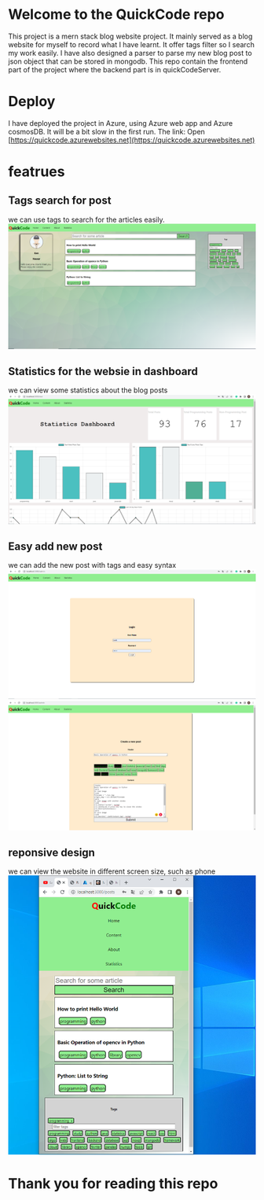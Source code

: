 # Welcome to the QuickCode repo

This project is a mern stack blog website project. It mainly served as a blog website for myself to record what I have learnt. It offer tags filter so I search my work easily. I have also designed a parser to parse my new blog post to json object that can be stored in mongodb. This repo contain the frontend part of the project where the backend part is in quickCodeServer.

# Deploy

I have deployed the project in Azure, using Azure web app and Azure cosmosDB. It will be a bit slow in the first run.
The link: Open [https://quickcode.azurewebsites.net](https://quickcode.azurewebsites.net)

# featrues

## Tags search for post

we can use tags to search for the articles easily.
![tags_image](./screenshot_for_readme/tag.PNG)

## Statistics for the websie in dashboard

we can view some statistics about the blog posts
![stats_dashboard](./screenshot_for_readme/stat_page.PNG)

## Easy add new post

we can add the new post with tags and easy syntax
![admin_page](./screenshot_for_readme/admin_login.PNG)
![admin_page](./screenshot_for_readme/admin_page_2.PNG)

## reponsive design

we can view the website in different screen size, such as phone
![responsive](./screenshot_for_readme/responsive.PNG)

# Thank you for reading this repo